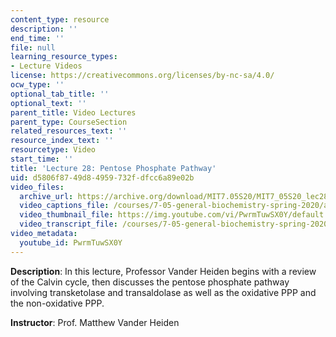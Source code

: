 ```yaml
---
content_type: resource
description: ''
end_time: ''
file: null
learning_resource_types:
- Lecture Videos
license: https://creativecommons.org/licenses/by-nc-sa/4.0/
ocw_type: ''
optional_tab_title: ''
optional_text: ''
parent_title: Video Lectures
parent_type: CourseSection
related_resources_text: ''
resource_index_text: ''
resourcetype: Video
start_time: ''
title: 'Lecture 28: Pentose Phosphate Pathway'
uid: d5806f87-49d8-4959-732f-dfcc6a89e02b
video_files:
  archive_url: https://archive.org/download/MIT7.05S20/MIT7_05S20_lec28_300k.mp4
  video_captions_file: /courses/7-05-general-biochemistry-spring-2020/a53472c87bcc5eec8426dff66fc5d300_PwrmTuwSX0Y.vtt
  video_thumbnail_file: https://img.youtube.com/vi/PwrmTuwSX0Y/default.jpg
  video_transcript_file: /courses/7-05-general-biochemistry-spring-2020/99ba289251270dfc99185677f4d2cb56_PwrmTuwSX0Y.pdf
video_metadata:
  youtube_id: PwrmTuwSX0Y
---
```


**Description**: In this lecture, Professor Vander Heiden begins with a review of the Calvin cycle, then discusses the pentose phosphate pathway involving transketolase and transaldolase as well as the oxidative PPP and the non-oxidative PPP. 

**Instructor**: Prof. Matthew Vander Heiden

